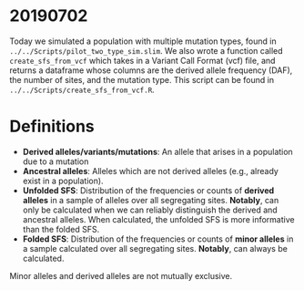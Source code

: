 # 20190702

Today we simulated a population with multiple mutation types, found in `../../Scripts/pilot_two_type_sim.slim`. We also wrote a function called `create_sfs_from_vcf` which takes in a Variant Call Format (vcf) file, and returns a dataframe whose columns are the derived allele frequency (DAF), the number of sites, and the mutation type. This script can be found in `../../Scripts/create_sfs_from_vcf.R`.

# Definitions

*  **Derived alleles/variants/mutations**: An allele that arises in a population due to a mutation
*  **Ancestral alleles**: Alleles which are not derived alleles (e.g., already exist in a population).
*  **Unfolded SFS**: Distribution of the frequencies or counts of **derived alleles** in a sample of alleles over all segregating sites. **Notably**, can only be calculated when we can reliably distinguish the derived and ancestral alleles. When calculated, the unfolded SFS is more informative than the folded SFS.
*  **Folded SFS**: Distribution of the frequencies or counts of **minor alleles** in a sample calculated over all segregating sites. **Notably**, can always be calculated.

Minor alleles and derived alleles are not mutually exclusive.
